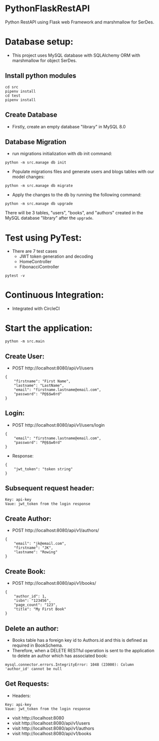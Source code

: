 # PythonFlaskRestAPI
Python RestAPI using Flask web Framework and marshmallow for SerDes.

# Database setup:
* This project uses MySQL database with SQLAlchemy ORM with marshmallow for object SerDes.
## Install python modules
```
cd src
pipenv install
cd test
pipenv install
```
## Create Database
* Firstly, create an empty database "library" in MySQL 8.0

## Database Migration
* run migrations initialization with db init command:
```
python -m src.manage db init
```
* Populate migrations files and generate users and blogs tables with our model changes:
```
python -m src.manage db migrate
```
* Apply the changes to the db by running the following command:
```
python -m src.manage db upgrade
```
There will be 3 tables, "users", "books", and "authors" created in the MySQL database "library" after the `upgrade`.

# Test using PyTest:

* There are 7 test cases
  - JWT token generation and decoding
  - HomeController
  - FibonacciController
```
pytest -v
```
# Continuous Integration:
* Integrated with CircleCI

# Start the application:
```
python -m src.main
```
## Create User:
* POST http://localhost:8080/api/v1/users
```
{
	"firstname": "First Name",
	"lastname": "LastName",
	"email": "firstname.lastname@email.com",
	"password": "P@$$w0rd"
}
```
## Login:
* POST http://localhost:8080/api/v1/users/login
```
{
	"email": "firstname.lastname@email.com",
	"password": "P@$$w0rd"
}
```
* Response:
```
{
    "jwt_token": "token string"
}
```
## Subsequent request header:
```
Key: api-key
Vaue: jwt_token from the login response
```

## Create Author:
* POST http://localhost:8080/api/v1/authors/
```
{
    "email": "jk@email.com",
    "firstname": "JK",
    "lastname": "Rowing"
}
```
## Create Book:
* POST http://localhost:8080/api/v1/books/
```
{
    "author_id": 1,
    "isbn": "123456",
    "page_count": "123",
    "title": "My First Book"
}
```
## Delete an author:
* Books table has a foreign key id to Authors.id and this is defined as required in BookSchema.
* Therefore, when a DELETE RESTful operation is sent to the application to delete an author which has associated book:
```
mysql.connector.errors.IntegrityError: 1048 (23000): Column 'author_id' cannot be null
```
## Get Requests:
* Headers:
```
Key: api-key
Vaue: jwt_token from the login response
```
* visit http://localhost:8080
* visit http://localhost:8080/api/v1/users
* visit http://localhost:8080/api/v1/authors
* visit http://localhost:8080/api/v1/books
